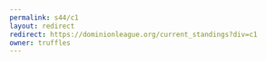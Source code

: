```yaml
---
permalink: s44/c1
layout: redirect
redirect: https://dominionleague.org/current_standings?div=c1
owner: truffles
---
```

